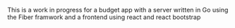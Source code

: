 This is a work in progress for a budget app with a server written in Go using the Fiber framwork and a frontend using react and react bootstrap 

